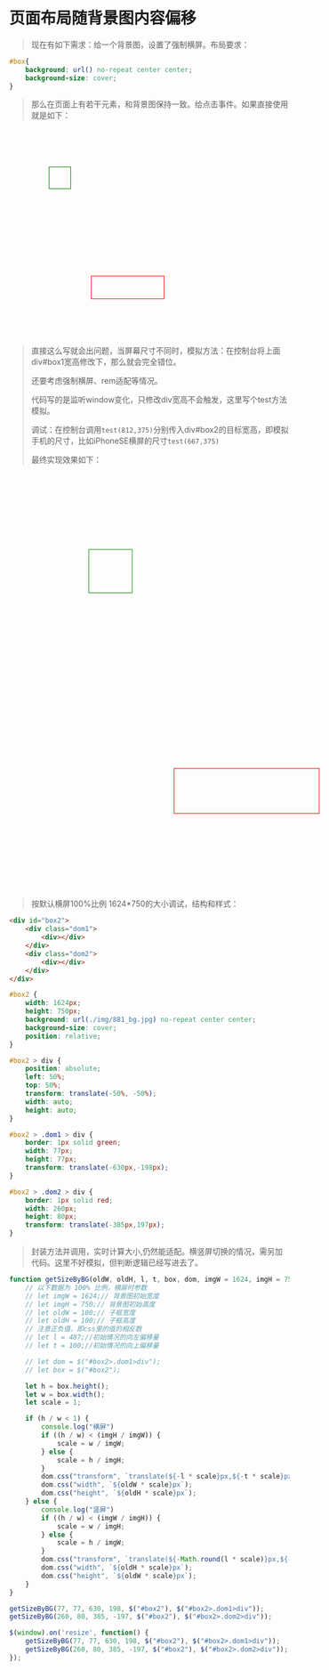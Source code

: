 # 页面布局随背景图内容偏移

> 现在有如下需求：给一个背景图，设置了强制横屏。布局要求：

<script src="./resource/jquery-3.7.1.min.js"></script>

```css
#box{
    background: url() no-repeat center center;
    background-size: cover;
}
```

> 那么在页面上有若干元素，和背景图保持一致。给点击事件。如果直接使用就是如下：

<style>

#box1{
    width: 812px;
    height: 375px;
    background: url(./img/881_bg.jpg) no-repeat center center;
    background-size: cover;
    position: relative;
}
#box1 .dom1{
    border: 1px solid green;
    width: 38px;
    height: 38px;
    position: absolute;
    left: 71px;
    top: 69px;
cursor:pointer;
}

#box1 .dom2{
    border: 1px solid red;
    width: 130px;
    height: 40px;
    position: absolute;
    top: 265px;
    left: 147px;
cursor:pointer;
}

</style>

<div id="box1">
<div class="dom1"></div>
<div class="dom2"></div>
</div>

> 直接这么写就会出问题，当屏幕尺寸不同时，模拟方法：在控制台将上面div#box1宽高修改下，那么就会完全错位。
> 
> 还要考虑强制横屏、rem适配等情况。
> 
> 代码写的是监听window变化，只修改div宽高不会触发，这里写个test方法模拟。
> 
> 调试：在控制台调用`test(812,375)`分别传入div#box2的目标宽高，即模拟手机的尺寸，比如iPhoneSE横屏的尺寸`test(667,375)`
> 
> 最终实现效果如下：

<style>
#box2 {
    width: 1624px;
    height: 750px;
    background: url(./img/881_bg.jpg) no-repeat center center;
    background-size: cover;
    position: relative;
}

#box2 > div {
    position: absolute;
    left: 50%;
    top: 50%;
    transform: translate(-50%, -50%);
    width: auto;
    height: auto;
}

#box2 > .dom1 > div {
    border: 1px solid green;
    width: 77px;
    height: 77px;
    transform: translate(-630px,-198px);
}

#box2 > .dom2 > div {
    border: 1px solid red;
    width: 260px;
    height: 80px;
    transform: translate(-385px,197px);
}
</style>

<div id="box2">
    <div class="dom1">
        <div></div>
    </div>
    <div class="dom2">
        <div></div>
    </div>
</div>

> 按默认横屏100%比例 1624*750的大小调试，结构和样式：

```html
<div id="box2">
    <div class="dom1">
        <div></div>
    </div>
    <div class="dom2">
        <div></div>
    </div>
</div>
```
```css
#box2 {
    width: 1624px;
    height: 750px;
    background: url(./img/881_bg.jpg) no-repeat center center;
    background-size: cover;
    position: relative;
}

#box2 > div {
    position: absolute;
    left: 50%;
    top: 50%;
    transform: translate(-50%, -50%);
    width: auto;
    height: auto;
}

#box2 > .dom1 > div {
    border: 1px solid green;
    width: 77px;
    height: 77px;
    transform: translate(-630px,-198px);
}

#box2 > .dom2 > div {
    border: 1px solid red;
    width: 260px;
    height: 80px;
    transform: translate(-385px,197px);
}
```

> 封装方法并调用，实时计算大小,仍然能适配。横竖屏切换的情况，需另加代码。这里不好模拟，但判断逻辑已经写进去了。

<script>
function getSizeByBG(oldW, oldH, l, t, box, dom, imgW = 1624, imgH = 750) {
    // 以下数据为 100% 比例，横屏时参数
    // let imgW = 1624;// 背景图初始宽度
    // let imgH = 750;// 背景图初始高度
    // let oldW = 100;// 子框宽度
    // let oldH = 100;// 子框高度
    // 注意正负值，即css里的值的相反数
    // let l = 487;//初始情况的向左偏移量
    // let t = 100;//初始情况的向上偏移量

    // let dom = $("#box2>.dom1>div");
    // let box = $("#box2");

    let h = box.height();
    let w = box.width();
    let scale = 1;

    if (h / w < 1) {
        console.log("横屏")
        if ((h / w) < (750 / 1624)) {
            scale = w / imgW;
        } else {
            scale = h / imgH;
        }
        dom.css("transform", `translate(${-l * scale}px,${-t * scale}px)`)
        dom.css("width", `${oldW * scale}px`);
        dom.css("height", `${oldH * scale}px`);
    } else {
        console.log("竖屏")
        if ((h / w) < (1624 / 750)) {
            scale = w / imgH;
        } else {
            scale = h / imgW;
        }
        dom.css("transform", `translate(${-Math.round(l * scale)}px,${-Math.round(t * scale)}px`)
        dom.css("width", `${oldH * scale}px`);
        dom.css("height", `${oldW * scale}px`);
    }
}

getSizeByBG(77, 77, 630, 198, $("#box2"), $("#box2>.dom1>div"));
getSizeByBG(260, 80, 385, -197, $("#box2"), $("#box2>.dom2>div"));

$(window).on('resize', function() {
    getSizeByBG(77, 77, 630, 198, $("#box2"), $("#box2>.dom1>div"));
    getSizeByBG(260, 80, 385, -197, $("#box2"), $("#box2>.dom2>div"));
});


// 用于调试
function test(w,h){
    let box = $("#box2");
    box.css({
        width:w+"px",
        height:h+"px"
    })
    getSizeByBG(77, 77, 630, 198, $("#box2"), $("#box2>.dom1>div"));
    getSizeByBG(260, 80, 385, -197, $("#box2"), $("#box2>.dom2>div"));
}

test(812,375)
</script>

```js
function getSizeByBG(oldW, oldH, l, t, box, dom, imgW = 1624, imgH = 750) {
    // 以下数据为 100% 比例，横屏时参数
    // let imgW = 1624;// 背景图初始宽度
    // let imgH = 750;// 背景图初始高度
    // let oldW = 100;// 子框宽度
    // let oldH = 100;// 子框高度
    // 注意正负值，即css里的值的相反数
    // let l = 487;//初始情况的向左偏移量
    // let t = 100;//初始情况的向上偏移量

    // let dom = $("#box2>.dom1>div");
    // let box = $("#box2");

    let h = box.height();
    let w = box.width();
    let scale = 1;

    if (h / w < 1) {
        console.log("横屏")
        if ((h / w) < (imgH / imgW)) {
            scale = w / imgW;
        } else {
            scale = h / imgH;
        }
        dom.css("transform", `translate(${-l * scale}px,${-t * scale}px)`)
        dom.css("width", `${oldW * scale}px`);
        dom.css("height", `${oldH * scale}px`);
    } else {
        console.log("竖屏")
        if ((h / w) < (imgW / imgH)) {
            scale = w / imgH;
        } else {
            scale = h / imgW;
        }
        dom.css("transform", `translate(${-Math.round(l * scale)}px,${-Math.round(t * scale)}px`)
        dom.css("width", `${oldH * scale}px`);
        dom.css("height", `${oldW * scale}px`);
    }
}

getSizeByBG(77, 77, 630, 198, $("#box2"), $("#box2>.dom1>div"));
getSizeByBG(260, 80, 385, -197, $("#box2"), $("#box2>.dom2>div"));

$(window).on('resize', function() {
    getSizeByBG(77, 77, 630, 198, $("#box2"), $("#box2>.dom1>div"));
    getSizeByBG(260, 80, 385, -197, $("#box2"), $("#box2>.dom2>div"));
});
```


